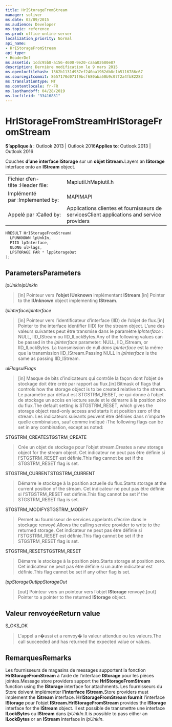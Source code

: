 ```yaml
---
title: HrIStorageFromStream
manager: soliver
ms.date: 03/09/2015
ms.audience: Developer
ms.topic: reference
ms.prod: office-online-server
localization_priority: Normal
api_name:
- HrIStorageFromStream
api_type:
- HeaderDef
ms.assetid: 1cdc95b8-a156-4600-9e20-caaa02680e87
description: Dernière modification le 9 mars 2015
ms.openlocfilehash: 1362b1131d937ef240aa1962db8c1b5116786c67
ms.sourcegitcommit: 8657170d071f9bcf680aba50b9c07f2a4fb82283
ms.translationtype: MT
ms.contentlocale: fr-FR
ms.lasthandoff: 04/28/2019
ms.locfileid: "33416831"
---
```

# <a name="hristoragefromstream"></a><span data-ttu-id="a0b68-103">HrIStorageFromStream</span><span class="sxs-lookup"><span data-stu-id="a0b68-103">HrIStorageFromStream</span></span>

  
  
<span data-ttu-id="a0b68-104">**S’applique à** : Outlook 2013 | Outlook 2016</span><span class="sxs-lookup"><span data-stu-id="a0b68-104">**Applies to**: Outlook 2013 | Outlook 2016</span></span> 
  
<span data-ttu-id="a0b68-105">Couches **d’une interface IStorage** sur un **objet IStream.**</span><span class="sxs-lookup"><span data-stu-id="a0b68-105">Layers an **IStorage** interface onto an **IStream** object.</span></span> 
  
|||
|:-----|:-----|
|<span data-ttu-id="a0b68-106">Fichier d’en-tête :</span><span class="sxs-lookup"><span data-stu-id="a0b68-106">Header file:</span></span>  <br/> |<span data-ttu-id="a0b68-107">Mapiutil.h</span><span class="sxs-lookup"><span data-stu-id="a0b68-107">Mapiutil.h</span></span>  <br/> |
|<span data-ttu-id="a0b68-108">Implémenté par :</span><span class="sxs-lookup"><span data-stu-id="a0b68-108">Implemented by:</span></span>  <br/> |<span data-ttu-id="a0b68-109">MAPI</span><span class="sxs-lookup"><span data-stu-id="a0b68-109">MAPI</span></span>  <br/> |
|<span data-ttu-id="a0b68-110">Appelé par :</span><span class="sxs-lookup"><span data-stu-id="a0b68-110">Called by:</span></span>  <br/> |<span data-ttu-id="a0b68-111">Applications clientes et fournisseurs de services</span><span class="sxs-lookup"><span data-stu-id="a0b68-111">Client applications and service providers</span></span>  <br/> |
   
```cpp
HRESULT HrIStorageFromStream(
  LPUNKNOWN lpUnkIn,
  PIID lpInterface,
  ULONG ulFlags,
  LPSTORAGE FAR * lppStorageOut
);
```

## <a name="parameters"></a><span data-ttu-id="a0b68-112">Parameters</span><span class="sxs-lookup"><span data-stu-id="a0b68-112">Parameters</span></span>

 <span data-ttu-id="a0b68-113">_lpUnkIn_</span><span class="sxs-lookup"><span data-stu-id="a0b68-113">_lpUnkIn_</span></span>
  
> <span data-ttu-id="a0b68-114">[in] Pointeur vers **l’objet IUnknown** implémentant **IStream**.</span><span class="sxs-lookup"><span data-stu-id="a0b68-114">[in] Pointer to the **IUnknown** object implementing **IStream**.</span></span> 
    
 <span data-ttu-id="a0b68-115">_lpInterface_</span><span class="sxs-lookup"><span data-stu-id="a0b68-115">_lpInterface_</span></span>
  
> <span data-ttu-id="a0b68-116">[in] Pointeur vers l’identificateur d’interface (IID) de l’objet de flux.</span><span class="sxs-lookup"><span data-stu-id="a0b68-116">[in] Pointer to the interface identifier (IID) for the stream object.</span></span> <span data-ttu-id="a0b68-117">L’une des valeurs suivantes peut être transmise dans le paramètre  _lpInterface_ : NULL, IID_IStream ou IID_ILockBytes.</span><span class="sxs-lookup"><span data-stu-id="a0b68-117">Any of the following values can be passed in the  _lpInterface_ parameter: NULL, IID_IStream, or IID_ILockBytes.</span></span> <span data-ttu-id="a0b68-118">La transmission de null  _dans lpInterface_ est la même que la transmission IID_IStream.</span><span class="sxs-lookup"><span data-stu-id="a0b68-118">Passing NULL in  _lpInterface_ is the same as passing IID_IStream.</span></span> 
    
 <span data-ttu-id="a0b68-119">_ulFlags_</span><span class="sxs-lookup"><span data-stu-id="a0b68-119">_ulFlags_</span></span>
  
> <span data-ttu-id="a0b68-120">[in] Masque de bits d’indicateurs qui contrôle la façon dont l’objet de stockage doit être créé par rapport au flux.</span><span class="sxs-lookup"><span data-stu-id="a0b68-120">[in] Bitmask of flags that controls how the storage object is to be created relative to the stream.</span></span> <span data-ttu-id="a0b68-121">Le paramètre par défaut est STGSTRM_RESET, ce qui donne à l’objet de stockage un accès en lecture seule et le démarre à la position zéro du flux.</span><span class="sxs-lookup"><span data-stu-id="a0b68-121">The default setting is STGSTRM_RESET, which gives the storage object read-only access and starts it at position zero of the stream.</span></span> <span data-ttu-id="a0b68-122">Les indicateurs suivants peuvent être définies dans n’importe quelle combinaison, sauf comme indiqué :</span><span class="sxs-lookup"><span data-stu-id="a0b68-122">The following flags can be set in any combination, except as noted:</span></span>
    
<span data-ttu-id="a0b68-123">STGSTRM_CREATE</span><span class="sxs-lookup"><span data-stu-id="a0b68-123">STGSTRM_CREATE</span></span> 
  
> <span data-ttu-id="a0b68-124">Crée un objet de stockage pour l’objet stream.</span><span class="sxs-lookup"><span data-stu-id="a0b68-124">Creates a new storage object for the stream object.</span></span> <span data-ttu-id="a0b68-125">Cet indicateur ne peut pas être définie si l’STGSTRM_RESET est définie.</span><span class="sxs-lookup"><span data-stu-id="a0b68-125">This flag cannot be set if the STGSTRM_RESET flag is set.</span></span> 
    
<span data-ttu-id="a0b68-126">STGSTRM_CURRENT</span><span class="sxs-lookup"><span data-stu-id="a0b68-126">STGSTRM_CURRENT</span></span> 
  
> <span data-ttu-id="a0b68-127">Démarre le stockage à la position actuelle du flux.</span><span class="sxs-lookup"><span data-stu-id="a0b68-127">Starts storage at the current position of the stream.</span></span> <span data-ttu-id="a0b68-128">Cet indicateur ne peut pas être définie si l’STGSTRM_RESET est définie.</span><span class="sxs-lookup"><span data-stu-id="a0b68-128">This flag cannot be set if the STGSTRM_RESET flag is set.</span></span> 
    
<span data-ttu-id="a0b68-129">STGSTRM_MODIFY</span><span class="sxs-lookup"><span data-stu-id="a0b68-129">STGSTRM_MODIFY</span></span> 
  
> <span data-ttu-id="a0b68-130">Permet au fournisseur de services appelants d’écrire dans le stockage renvoyé.</span><span class="sxs-lookup"><span data-stu-id="a0b68-130">Allows the calling service provider to write to the returned storage.</span></span> <span data-ttu-id="a0b68-131">Cet indicateur ne peut pas être définie si l’STGSTRM_RESET est définie.</span><span class="sxs-lookup"><span data-stu-id="a0b68-131">This flag cannot be set if the STGSTRM_RESET flag is set.</span></span> 
    
<span data-ttu-id="a0b68-132">STGSTRM_RESET</span><span class="sxs-lookup"><span data-stu-id="a0b68-132">STGSTRM_RESET</span></span> 
  
> <span data-ttu-id="a0b68-133">Démarre le stockage à la position zéro.</span><span class="sxs-lookup"><span data-stu-id="a0b68-133">Starts storage at position zero.</span></span> <span data-ttu-id="a0b68-134">Cet indicateur ne peut pas être définie si un autre indicateur est définie.</span><span class="sxs-lookup"><span data-stu-id="a0b68-134">This flag cannot be set if any other flag is set.</span></span> 
    
 <span data-ttu-id="a0b68-135">_lppStorageOut_</span><span class="sxs-lookup"><span data-stu-id="a0b68-135">_lppStorageOut_</span></span>
  
> <span data-ttu-id="a0b68-136">[out] Pointeur vers un pointeur vers l’objet **IStorage** renvoyé.</span><span class="sxs-lookup"><span data-stu-id="a0b68-136">[out] Pointer to a pointer to the returned **IStorage** object.</span></span> 
    
## <a name="return-value"></a><span data-ttu-id="a0b68-137">Valeur renvoyée</span><span class="sxs-lookup"><span data-stu-id="a0b68-137">Return value</span></span>

<span data-ttu-id="a0b68-138">S_OK</span><span class="sxs-lookup"><span data-stu-id="a0b68-138">S_OK</span></span> 
  
> <span data-ttu-id="a0b68-139">L'appel a r�ussi et a renvoy� la valeur attendue ou les valeurs.</span><span class="sxs-lookup"><span data-stu-id="a0b68-139">The call succeeded and has returned the expected value or values.</span></span>
    
## <a name="remarks"></a><span data-ttu-id="a0b68-140">Remarques</span><span class="sxs-lookup"><span data-stu-id="a0b68-140">Remarks</span></span>

<span data-ttu-id="a0b68-141">Les fournisseurs de magasins de messages supportent la fonction **HrIStorageFromStream** à l’aide de l’interface **IStorage** pour les pièces jointes.</span><span class="sxs-lookup"><span data-stu-id="a0b68-141">Message store providers support the **HrIStorageFromStream** function using the **IStorage** interface for attachments.</span></span> <span data-ttu-id="a0b68-142">Les fournisseurs du Store doivent implémenter **l’interface IStream.**</span><span class="sxs-lookup"><span data-stu-id="a0b68-142">Store providers must implement the **IStream** interface.</span></span> <span data-ttu-id="a0b68-143">**HrIStorageFromStream fournit** l’interface **IStorage** pour l’objet **IStream.**</span><span class="sxs-lookup"><span data-stu-id="a0b68-143">**HrIStorageFromStream** provides the **IStorage** interface for the **IStream** object.</span></span> <span data-ttu-id="a0b68-144">Il est possible de transmettre une interface **ILockBytes** ou **IStream** dans  _lpUnkIn_.</span><span class="sxs-lookup"><span data-stu-id="a0b68-144">It is possible to pass either an **ILockBytes** or an **IStream** interface in  _lpUnkIn_.</span></span> 
  


